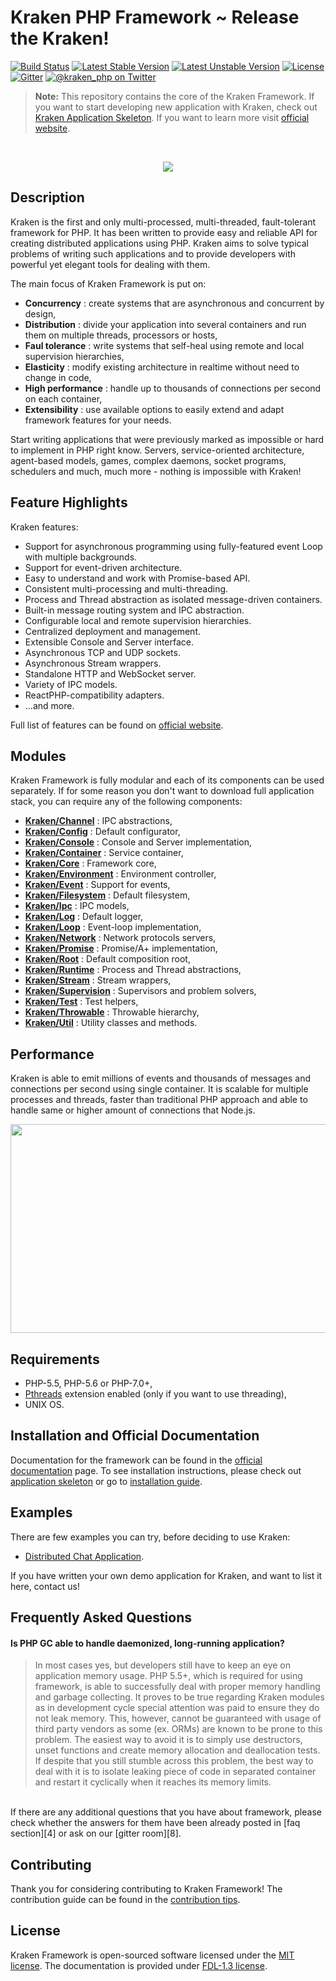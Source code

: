 # Kraken PHP Framework ~ Release the Kraken!

[![Build Status](https://travis-ci.org/kraken-php/framework.svg)](https://travis-ci.org/kraken-php/framework)
[![Latest Stable Version](https://poser.pugx.org/kraken-php/framework/v/stable)](https://packagist.org/packages/kraken-php/framework) 
[![Latest Unstable Version](https://poser.pugx.org/kraken-php/framework/v/unstable)](https://packagist.org/packages/kraken-php/framework) 
[![License](https://poser.pugx.org/kraken-php/framework/license)](https://packagist.org/packages/kraken-php/framework)
[![Gitter](https://badges.gitter.im/kraken-php/framework.svg)](https://gitter.im/kraken-php/framework?utm_source=badge&utm_medium=badge&utm_campaign=pr-badge)
[![@kraken_php on Twitter](https://img.shields.io/badge/twitter-%40kraken__php-blue.svg)](https://twitter.com/kraken_php)

> **Note:** This repository contains the core of the Kraken Framework. If you want to start developing new application with Kraken, check out [Kraken Application Skeleton](https://github.com/kraken-php/kraken). If you want to learn more visit [official website](http://kraken-php.com).

<br>
<p align="center">
<img src="https://avatars2.githubusercontent.com/u/15938282?v=3&s=150" />
</p>

## Description

Kraken is the first and only multi-processed, multi-threaded, fault-tolerant framework for PHP. It has been written to provide easy and reliable API for creating distributed applications using PHP. Kraken aims to solve typical problems of writing such applications and to provide developers with powerful yet elegant tools for dealing with them. 

The main focus of Kraken Framework is put on: 
* __Concurrency__ : create systems that are asynchronous and concurrent by design,
* __Distribution__ : divide your application into several containers and run them on multiple threads, processors or hosts,
* __Faul tolerance__ : write systems that self-heal using remote and local supervision hierarchies,
* __Elasticity__ : modify existing architecture in realtime without need to change in code,
* __High performance__ : handle up to thousands of connections per second on each container,
* __Extensibility__ : use available options to easily extend and adapt framework features for your needs.

Start writing applications that were previously marked as impossible or hard to implement in PHP right know. Servers, service-oriented architecture, agent-based models, games, complex daemons, socket programs, schedulers and much, much more - nothing is impossible with Kraken! 

## Feature Highlights

Kraken features:

* Support for asynchronous programming using fully-featured event Loop with multiple backgrounds.
* Support for event-driven architecture.
* Easy to understand and work with Promise-based API.
* Consistent multi-processing and multi-threading.
* Process and Thread abstraction as isolated message-driven containers.
* Built-in message routing system and IPC abstraction.
* Configurable local and remote supervision hierarchies.
* Centralized deployment and management.
* Extensible Console and Server interface.
* Asynchronous TCP and UDP sockets.
* Asynchronous Stream wrappers.
* Standalone HTTP and WebSocket server.
* Variety of IPC models.
* ReactPHP-compatibility adapters.
* ...and more.

Full list of features can be found on [official website][1].

## Modules

Kraken Framework is fully modular and each of its components can be used separately. If for some reason you don't want to download full application stack, you can require any of the following components:

* [__Kraken/Channel__](https://github.com/kraken-php/channel) : IPC abstractions,
* [__Kraken/Config__](https://github.com/kraken-php/config) : Default configurator,
* [__Kraken/Console__](https://github.com/kraken-php/console) : Console and Server implementation,
* [__Kraken/Container__](https://github.com/kraken-php/container) : Service container,
* [__Kraken/Core__](https://github.com/kraken-php/core) : Framework core,
* [__Kraken/Environment__](https://github.com/kraken-php/environment) : Environment controller,
* [__Kraken/Event__](https://github.com/kraken-php/event) : Support for events,
* [__Kraken/Filesystem__](https://github.com/kraken-php/filesystem) : Default filesystem,
* [__Kraken/Ipc__](https://github.com/kraken-php/ipc) : IPC models,
* [__Kraken/Log__](https://github.com/kraken-php/log) : Default logger,
* [__Kraken/Loop__](https://github.com/kraken-php/loop) : Event-loop implementation,
* [__Kraken/Network__](https://github.com/kraken-php/network) : Network protocols servers,
* [__Kraken/Promise__](https://github.com/kraken-php/promise) : Promise/A+ implementation,
* [__Kraken/Root__](https://github.com/kraken-php/root) : Default composition root,
* [__Kraken/Runtime__](https://github.com/kraken-php/runtime) : Process and Thread abstractions,
* [__Kraken/Stream__](https://github.com/kraken-php/stream) : Stream wrappers,
* [__Kraken/Supervision__](https://github.com/kraken-php/supervision) : Supervisors and problem solvers,
* [__Kraken/Test__](https://github.com/kraken-php/test) : Test helpers,
* [__Kraken/Throwable__](https://github.com/kraken-php/throwable) : Throwable hierarchy,
* [__Kraken/Util__](https://github.com/kraken-php/util) : Utility classes and methods.

## Performance

Kraken is able to emit millions of events and thousands of messages and connections per second using single container. It is scalable for multiple processes and threads, faster than traditional PHP approach and able to handle same or higher amount of connections that Node.js.

<p align="center">
<img src="https://docs.google.com/uc?export=download&id=0B_FVuB10kPjVT21lY3JzVTRwT3c" width="882" height="334" />
</p>

## Requirements

* PHP-5.5, PHP-5.6 or PHP-7.0+,
* [Pthreads](http://php.net/manual/en/book.pthreads.php) extension enabled (only if you want to use threading),
* UNIX OS.

## Installation and Official Documentation

Documentation for the framework can be found in the [official documentation][2] page. To see installation instructions, 
please check out [application skeleton](https://github.com/kraken-php/kraken) or go to [installation guide][3].

## Examples

There are few examples you can try, before deciding to use Kraken:

- [Distributed Chat Application](https://github.com/kraken-php/demo-chat).

If you have written your own demo application for Kraken, and want to list it here, contact us!

## Frequently Asked Questions

#### Is PHP GC able to handle daemonized, long-running application?

> In most cases yes, but developers still have to keep an eye on application memory usage. PHP 5.5+, which is required for 
> using framework, is able to successfully deal with proper memory handling and garbage collecting. It proves to be true 
> regarding Kraken modules as in development cycle special attention was paid to ensure they do not leak memory. This, 
> however, cannot be guaranteed with usage of third party vendors as some (ex. ORMs) are known to be prone to this problem. 
> The easiest way to avoid it is to simply use destructors, unset functions and create memory allocation and deallocation
> tests. If despite that you still stumble across this problem, the best way to deal with it is to isolate leaking piece 
> of code in separated container and restart it cyclically when it reaches its memory limits.

<br>
If there are any additional questions that you have about framework, please check whether the answers for them have been 
already posted in [faq section][4] or ask on our [gitter room][8].


## Contributing

Thank you for considering contributing to Kraken Framework! The contribution guide can be found in the [contribution tips][5].

## License

Kraken Framework is open-sourced software licensed under the [MIT license][6]. The documentation is provided under [FDL-1.3 license][7].

[1]: http://kraken-php.com
[2]: http://kraken-php.com/docs
[3]: http://kraken-php.com/docs/installation
[4]: http://kraken-php.com/faqs
[5]: https://github.com/kraken-php/framework/blob/master/CONTRIBUTING.md
[6]: http://opensource.org/licenses/MIT
[7]: https://www.gnu.org/licenses/fdl-1.3.en.html
[8]: https://gitter.im/kraken-php/framework

